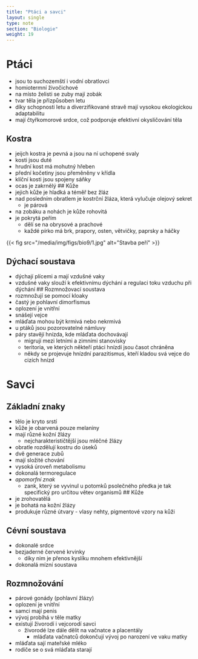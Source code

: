 ```yaml
---
title: "Ptáci a savci"
layout: single
type: note
section: "Biologie"
weight: 19
---
```

# Ptáci
- jsou to suchozemští i vodní obratlovci
- homiotermní živočichové
- na místo želisti se zuby mají zobák
- tvar těla je přizpůsoben letu
- díky schopnosti letu a diverzifikované stravě mají vysokou ekologickou adaptabilitu
- mají čtyřkomorové srdce, což podporuje efektivní okysličování těla
## Kostra
- jeijch kostra je pevná a jsou na ní uchopené svaly
- kosti jsou duté
- hrudní kost má mohutný hřeben
- přední kočetiny jsou přeměněny v křídla
- klíční kosti jsou spojeny sáňky
- ocas je zakrnělý
## Kůže
- jejich kůže je hladká a téměř bez žláz
- nad posledním obratlem je kostrční žláza, která vylučuje olejový sekret
    - je párová
- na zobáku a nohách je kůže rohovitá
- je pokrytá peřím
    - dělí se na obrysové a prachové
    - každé pírko má brk, prapory, osten, větvičky, paprsky a háčky

{{< fig src="/media/img/figs/bio9/1.jpg" alt="Stavba peří" >}}

## Dýchací soustava
- dýchají plícemi a mají vzdušné vaky
- vzdušné vaky slouží k efektivnímu dýchání a regulaci toku vzduchu při dýchání
## Rozmnožovací soustava
- rozmnožují se pomocí kloaky
- častý je pohlavní dimorfismus
- oplození je vnitřní
- snášejí vejce
- mláďata mohou být krmivá nebo nekrmivá
- u ptáků jsou pozorovatelné námluvy
- páry stavějí hnízda, kde mláďata dochovávají
    - migrují mezi letními a zimními stanovisky
    - teritoria, ve kterých někteří ptáci hnízdí jsou časot chráněna
    - někdy se projevuje hnízdní parazitismus, kteří kladou svá vejce do cizích hnízd
# Savci
## Základní znaky
- tělo je kryto srstí
- kůže je obarvená pouze melaniny
- mají různé kožní žlázy
    - nejcharakterističtější jsou mléčné žlázy
- obratle rozdělují kostru do úseků
- dvě generace zubů
- mají složité chování
- vysoká úroveň metabolismu
- dokonalá termoregulace
- *apomorfní znak*
    - zank, který se vyvinul u potomků psolečného předka je tak specifický pro určitou větev organismů
## Kůže
- je zrohovatělá
- je bohatá na kožní žlázy
- produkuje různé útvary - vlasy nehty, pigmentové vzory na kůži
## Cévní soustava
- dokonalé srdce
- bezjaderné červené krvinky
    - díky nim je přenos kyslíku mnohem efektivnější
- dokonalá mízní soustava
## Rozmnožování
- párové gonády (pohlavní žlázy)
- oplození je vnitřní
- samci mají penis
- vývoj probíhá v těle matky
- existují živorodí i vejcorodí savci
    - živorodé lze dále dělit na vačnatce a placentály
        - mláďata vačnatců dokončují vývoj po narození ve vaku matky
- mláďata sají mateřské mléko
- rodiče se o svá mláďata starají
